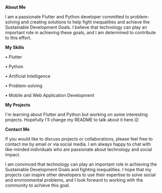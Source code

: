 **About Me**

I am a passionate Flutter and Python developer committed to problem-solving and creating solutions to help fight inequalities and achieve the Sustainable Development Goals. I believe that technology can play an important role in achieving these goals, and I am determined to contribute to this effort.

**My Skills**

  • Flutter
  
  • Python
  
  • Artificial Intelligence
  
  • Problem-solving
  
  • Mobile and Web Application Development
  

**My Projects**

I'm learning about Flutter and Python but working on some interesting projects. Hopefully I'll change my README to talk about it here.😉

**Contact Me**

If you would like to discuss projects or collaborations, please feel free to contact me by email or via social media. I am always happy to chat with like-minded individuals who are passionate about technology and social impact.


I am convinced that technology can play an important role in achieving the Sustainable Development Goals and fighting inequalities. I hope that my projects can inspire other developers to use their expertise to solve social and environmental problems, and I look forward to working with the community to achieve this goal.


